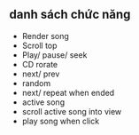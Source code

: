 ## danh sách chức năng
- Render song
- Scroll top
- Play/ pause/ seek
- CD rorate
- next/ prev
- random
- next/ repeat when ended
- active song
- scroll active song into view
- play song when click